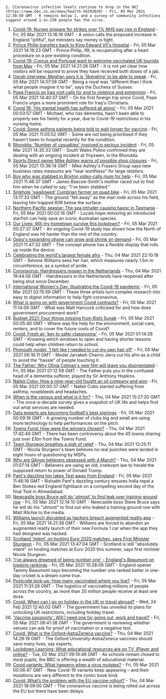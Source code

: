 
    1. [Coronavirus infection levels continue to drop in the UK](https://www.bbc.co.uk/news/health-56292039) - Fri, 05 Mar 2021 12:38:50 GMT - R remains below 1, and a survey of community infections suggest around 1-in-230 people has the virus.
1. [Covid-19: Nurses prepare for strikes over 1% NHS pay rise in England](https://www.bbc.co.uk/news/uk-politics-56288237) - Fri, 05 Mar 2021 13:16:16 GMT - A union calls the proposed increase in England "pitiful", but ministers say money is tight.
1. [Prince Philip transfers back to King Edward VII's Hospital](https://www.bbc.co.uk/news/uk-56293518) - Fri, 05 Mar 2021 14:19:23 GMT - Prince Philip, 99, is recuperating after a heart procedure on a pre-existing condition.
1. [Covid-19: Cyprus and Portugal want to welcome vaccinated UK tourists from May](https://www.bbc.co.uk/news/uk-56289054) - Fri, 05 Mar 2021 14:21:36 GMT - It is not yet clear how visitors will be required to prove they have received both doses of a jab.
1. [Oprah interview: Meghan says it is 'liberating' to be able to speak](https://www.bbc.co.uk/news/uk-56293793) - Fri, 05 Mar 2021 14:07:58 GMT - Being a royal was "different than I think what people imagine it to be", says the Duchess of Sussex.
1. [Pope Francis on Iraq visit calls for end to violence and extremism](https://www.bbc.co.uk/news/world-middle-east-56282598) - Fri, 05 Mar 2021 14:40:37 GMT - On his first foreign trip since Covid, Pope Francis urges a more prominent role for Iraq's Christians.
1. [Covid 19: 'His mental health has suffered all along'](https://www.bbc.co.uk/news/uk-56255825) - Fri, 05 Mar 2021 00:03:57 GMT - Michael, who has dementia, hasn't been able to properly see his family for a year, due to Covid-19 restrictions in his nursing home.
1. [Covid: Some asthma patients being told to wait longer for vaccine](https://www.bbc.co.uk/news/health-56281064) - Fri, 05 Mar 2021 11:05:52 GMT - Some are not being prioritised if they haven't been to hospital recently for the condition.
1. [Rhondda: 'Number of casualties' involved in serious incident](https://www.bbc.co.uk/news/uk-wales-56293384) - Fri, 05 Mar 2021 14:35:33 GMT - South Wales Police confirmed they are dealing with an ongoing incident at Ynyswen, in the Rhondda.
1. [Sports Direct owner Mike Ashley warns of possible shop closures](https://www.bbc.co.uk/news/business-56290421) - Fri, 05 Mar 2021 13:36:14 GMT - Mike Ashley's Frasers Group says new business rates measures are "near worthless" for large retailers.
1. [Boy who was stabbed in Brixton video-calls mum for help](https://www.bbc.co.uk/news/uk-england-london-56292760) - Fri, 05 Mar 2021 11:46:37 GMT - James Bascoe-Smith's mother raced out to find him when he called to say: "I've been stabbed."
1. [Sinkhole 'swallowed' Cumbrian farmer on quad bike](https://www.bbc.co.uk/news/uk-england-cumbria-56290236) - Fri, 05 Mar 2021 13:17:33 GMT - The ground "fell away" as the man rode across his field, leaving him trapped 60ft below the surface.
1. [Northern Pacific seastar: The sea intruder causing havoc in Tasmania](https://www.bbc.co.uk/news/world-australia-56276521) - Fri, 05 Mar 2021 00:02:16 GMT - Locals hope removing an introduced starfish can help save an iconic Australian species.
1. [Our Lives: Will my hometown survive this lockdown?](https://www.bbc.co.uk/news/uk-56132394) - Fri, 05 Mar 2021 00:27:37 GMT - An ongoing Covid-19 study has shown how the North of England was hit harder than the rest of the country.
1. [Oppo's expanding phone can grow and shrink on demand](https://www.bbc.co.uk/news/technology-56294489) - Fri, 05 Mar 2021 11:47:32 GMT - The concept phone has a flexible display that rolls up inside the device.
1. [Celebrating the world's largest female afro](https://www.bbc.co.uk/news/world-us-canada-56246510) - Thu, 04 Mar 2021 22:10:18 GMT - Simone Williams sees her hair, which measures nearly 1.5m in circumference, as a symbol of pride.
1. [Coronavirus: Hairdressers reopen in the Netherlands](https://www.bbc.co.uk/news/world-europe-56287658) - Thu, 04 Mar 2021 19:44:56 GMT - Hairdressers in the Netherlands have reopened after being shut since December.
1. [International Women's Day: Illustrating the Covid-19 pandemic](https://www.bbc.co.uk/news/in-pictures-56152069) - Fri, 05 Mar 2021 02:15:59 GMT - These three artists turn complex research into easy to digest information to help fight coronavirus.
1. [What is going on with government Covid contracts?](https://www.bbc.co.uk/news/56174954) - Fri, 05 Mar 2021 11:14:09 GMT - What was Matt Hancock criticised for and how does government procurement work?
1. [Budget 2021: Four things missing from Rishi Sunak](https://www.bbc.co.uk/news/business-56269367) - Fri, 05 Mar 2021 00:05:40 GMT - Where was the help for the environment, social care, renters, and to cover the future costs of Covid?
1. [Covid: Fresh air 'key to safer classrooms'](https://www.bbc.co.uk/news/health-56268188) - Fri, 05 Mar 2021 01:14:28 GMT - Knowing which windows to open and having shorter lessons could help when children return to school.
1. [Plymouth model: 'I felt like I needed to cut my own hair off'](https://www.bbc.co.uk/news/uk-england-devon-56162282) - Fri, 05 Mar 2021 06:16:11 GMT - Model Jarrakeh Cherno Jarra cut his afro as a child to avoid the "hassle" of people touching it.
1. [The Father: Why Olivia Colman's new film will leave you disorientated](https://www.bbc.co.uk/news/entertainment-arts-56187707) - Fri, 05 Mar 2021 01:12:59 GMT - The Father puts you in the confused head of a dementia sufferer, played by Sir Anthony Hopkins.
1. [Nalleli Cobo: How a nine-year-old fought an oil company and won](https://www.bbc.co.uk/news/world-us-canada-56093636) - Fri, 05 Mar 2021 00:00:37 GMT - Nalleli Cobo started suffering from asthma, nosebleeds and headaches.
1. [When is the census and what is it for?](https://www.bbc.co.uk/news/explainers-55935409) - Thu, 04 Mar 2021 15:27:20 GMT - The once-a-decade survey gives a snapshot of UK life and helps find out what services are needed.
1. [Data experts are becoming football's best signings](https://www.bbc.co.uk/news/business-56164159) - Fri, 05 Mar 2021 00:09:16 GMT - A growing number of clubs big and small are using more technology to help performances on the pitch.
1. [Towns Fund: How were the winners chosen?](https://www.bbc.co.uk/news/56283199) - Thu, 04 Mar 2021 17:42:49 GMT - There has been controversy about the 45 towns sharing just over £1bn from the Towns Fund.
1. [Team Sturgeon breathes a sigh of relief](https://www.bbc.co.uk/news/uk-scotland-scotland-politics-56281854) - Thu, 04 Mar 2021 13:25:11 GMT - Nicola Sturgeon's team believes no real punches were landed in eight hours of questioning by MSPs.
1. [Why are QAnon believers obsessed with 4 March?](https://www.bbc.co.uk/news/blogs-trending-56260345) - Thu, 04 Mar 2021 01:07:14 GMT - Believers are using an old, irrelevant law to herald the supposed return to power of Donald Trump.
1. [Pant's dazzling ton takes Test away from England](https://www.bbc.co.uk/sport/cricket/56280853) - Fri, 05 Mar 2021 11:46:16 GMT - Rishabh Pant's dazzling century ensures India repel a Ben Stokes-led England fightback on a compelling second day of the final Test in Ahmedabad.
1. [Newcastle boss Bruce will do 'utmost' to find leak over training ground row](https://www.bbc.co.uk/sport/football/56293399) - Fri, 05 Mar 2021 12:14:10 GMT - Newcastle boss Steve Bruce says he will do his "utmost" to find out who leaked a training ground row with Matt Ritchie to the media.
1. [Williams launch disrupted as hackers breach augmented reality app](https://www.bbc.co.uk/sport/formula1/56291716) - Fri, 05 Mar 2021 14:21:38 GMT - Williams are forced to abandon an augmented reality launch of their new Formula 1 car when the app they had designed was hacked.
1. [Scotland 'intent' on hosting Euro 2020 matches, says First Minister Sturgeon](https://www.bbc.co.uk/sport/football/56295386) - Fri, 05 Mar 2021 13:47:04 GMT - Scotland is still "absolutely intent" on hosting matches at Euro 2020 this summer, says first minister Nicola Sturgeon.
1. ['I've always dreamed of being number one' - England's Beaumont on topping rankings](https://www.bbc.co.uk/sport/cricket/56292187) - Fri, 05 Mar 2021 10:28:09 GMT - England opener Tammy Beaumont says becoming the number one ranked batter in one-day cricket is a dream come true.
1. [Postcode look-up: How many vaccinated where you live?](https://www.bbc.co.uk/news/health-55274833) - Fri, 05 Mar 2021 11:31:28 GMT - The logistics of vaccinating millions of people across the country, as more than 20 million people receive at least one dose.
1. [Covid: When can I go on holiday in the UK or travel abroad?](https://www.bbc.co.uk/news/explainers-52646738) - Wed, 24 Feb 2021 12:40:02 GMT - The government has unveiled its plans for unlocking UK restrictions, including holiday travel.
1. ['Vaccine passports': Will I need one for going out, work and travel?](https://www.bbc.co.uk/news/explainers-55718553) - Fri, 05 Mar 2021 09:41:38 GMT - The government is reviewing whether venues can ask for proof of vaccination or a negative test.
1. [Covid: What is the Oxford-AstraZeneca vaccine?](https://www.bbc.co.uk/news/health-55302595) - Thu, 04 Mar 2021 14:28:19 GMT - The Oxford University-AstraZeneca vaccines should save many lives, say experts.
1. [Lockdown Learning: What educational resources are on TV, iPlayer and online?](https://www.bbc.co.uk/news/education-55591821) - Tue, 02 Mar 2021 09:19:46 GMT - As schools remain closed to most pupils, the BBC is offering a wealth of educational material.
1. [Covid variants: What happens when a virus mutates?](https://www.bbc.co.uk/news/health-56286744) - Fri, 05 Mar 2021 00:06:47 GMT - New Covid-19 variants keep appearing – and their mutations are very different to the comic book kind.
1. [Covid: What’s the problem with the EU vaccine rollout?](https://www.bbc.co.uk/news/explainers-56286235) - Thu, 04 Mar 2021 18:09:00 GMT - The coronavirus vaccine is being rolled out across the EU but there have been delays.

